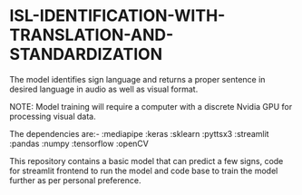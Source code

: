 # ISL-IDENTIFICATION-WITH-TRANSLATION-AND-STANDARDIZATION
The model identifies sign language and returns a proper sentence in desired language in audio as well as visual format.

NOTE: Model training will require a computer with a discrete Nvidia GPU for processing visual data.


The dependencies are:-
:mediapipe
:keras
:sklearn
:pyttsx3
:streamlit
:pandas
:numpy
:tensorflow
:openCV


This repository contains a basic model that can predict a few signs, code for streamlit frontend to run the model and code base to train the model further as per personal preference.

